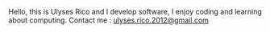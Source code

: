 Hello, this is Ulyses Rico and I develop software, I enjoy coding and learning about computing.
Contact me : ulyses.rico.2012@gmail.com

<!---
ulysesrico33/ulysesrico33 is a ✨ special ✨ repository because its `README.md` (this file) appears on your GitHub profile.
You can click the Preview link to take a look at your changes.
--->
